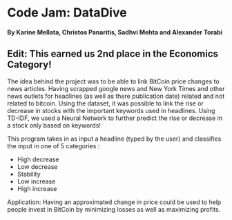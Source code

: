 # Code Jam: DataDive
#### By Karine Mellata, Christos Panaritis, Sadhvi Mehta and Alexander Torabi

## Edit: This earned us 2nd place in the Economics Category!

The idea behind the project was to be able to link BitCoin price changes to news articles. Having scrapped google news and New York Times and other news outlets for headlines (as well as there publication date) related and not related to bitcoin. Using the dataset, it was possible to link the rise or decrease in stocks with the important keywords used in headlines. Using TD-IDF, we used a Neural Network to further predict the rise or decrease in a stock only based on keywords! <br/>

This program takes in as input a headline (typed by the user) and classifies the input in one of 5 categories : <br/>
- High decrease
- Low decrease
- Stability
- Low increase
- High increase


Application: Having an approximated change in price could be used to help people invest in BitCoin by minimizing losses as well as maximizing profits.
